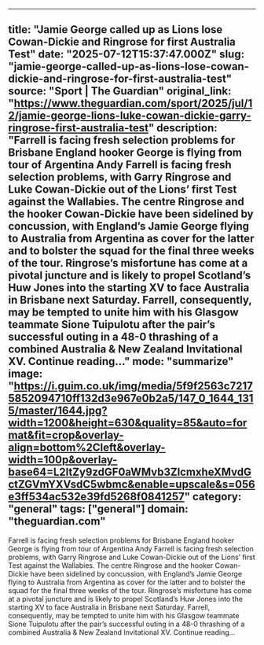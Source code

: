 ---
   title: "Jamie George called up as Lions lose Cowan-Dickie and Ringrose for first Australia Test"
   date: "2025-07-12T15:37:47.000Z"
   slug: "jamie-george-called-up-as-lions-lose-cowan-dickie-and-ringrose-for-first-australia-test"
   source: "Sport | The Guardian"
   original_link: "https://www.theguardian.com/sport/2025/jul/12/jamie-george-lions-luke-cowan-dickie-garry-ringrose-first-australia-test"
   description: "Farrell is facing fresh selection problems for Brisbane  England hooker George is flying from tour of Argentina  Andy Farrell is facing fresh selection problems, with Garry Ringrose and Luke Cowan-Dickie out of the Lions’ first Test against the Wallabies. The centre Ringrose and the hooker Cowan-Dickie have been sidelined by concussion, with England’s Jamie George flying to Australia from Argentina as cover for the latter and to bolster the squad for the final three weeks of the tour. Ringrose’s misfortune has come at a pivotal juncture and is likely to propel Scotland’s Huw Jones into the starting XV to face Australia in Brisbane next Saturday. Farrell, consequently, may be tempted to unite him with his Glasgow teammate Sione Tuipulotu after the pair’s successful outing in a 48-0 thrashing of a combined Australia & New Zealand Invitational XV.  Continue reading..."
   mode: "summarize"
   image: "https://i.guim.co.uk/img/media/5f9f2563c72175852094710ff132d3e967e0b2a5/147_0_1644_1315/master/1644.jpg?width=1200&height=630&quality=85&auto=format&fit=crop&overlay-align=bottom%2Cleft&overlay-width=100p&overlay-base64=L2ltZy9zdGF0aWMvb3ZlcmxheXMvdGctZGVmYXVsdC5wbmc&enable=upscale&s=056e3ff534ac532e39fd5268f0841257"
   category: "general"
   tags: ["general"]
   domain: "theguardian.com"
  ---
  Farrell is facing fresh selection problems for Brisbane  England hooker George is flying from tour of Argentina  Andy Farrell is facing fresh selection problems, with Garry Ringrose and Luke Cowan-Dickie out of the Lions’ first Test against the Wallabies. The centre Ringrose and the hooker Cowan-Dickie have been sidelined by concussion, with England’s Jamie George flying to Australia from Argentina as cover for the latter and to bolster the squad for the final three weeks of the tour. Ringrose’s misfortune has come at a pivotal juncture and is likely to propel Scotland’s Huw Jones into the starting XV to face Australia in Brisbane next Saturday. Farrell, consequently, may be tempted to unite him with his Glasgow teammate Sione Tuipulotu after the pair’s successful outing in a 48-0 thrashing of a combined Australia & New Zealand Invitational XV.  Continue reading...